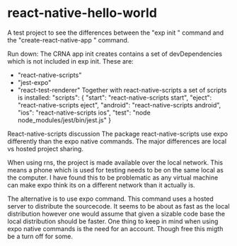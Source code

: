 # react-native-hello-world 
A test project to see the differences between the "exp init <app-name>" command and the "create-react-native-app <app-name>" command.

Run down:
The CRNA app init creates contains a set of devDependencies which is not included in exp init.
These are: 
* "react-native-scripts"
* "jest-expo"
* "react-test-renderer"
Together with react-native-scripts a set of scripts is installed:
"scripts": {
    "start": "react-native-scripts start",
    "eject": "react-native-scripts eject",
    "android": "react-native-scripts android",
    "ios": "react-native-scripts ios",
    "test": "node node_modules/jest/bin/jest.js"
}

React-native-scripts discussion
The package react-native-scripts use expo differently than the expo native commands.
The major differences are local vs hosted project sharing.

When using rns, the project is made available over the local network. 
This means a phone which is used for testing needs to be on the same local as the computer.
I have found this to be problematic as any virtual machine can make expo think its on a different network than it actually is.

The alternative is to use expo command. This command uses a hosted server to distribute the sourcecode.
It seems to be about as fast as the local distribution however one would assume that given a sizable code base the local distribution should be faster.
One thing to keep in mind when using expo native commands is the need for an account. Though free this migth be a turn off for some.
